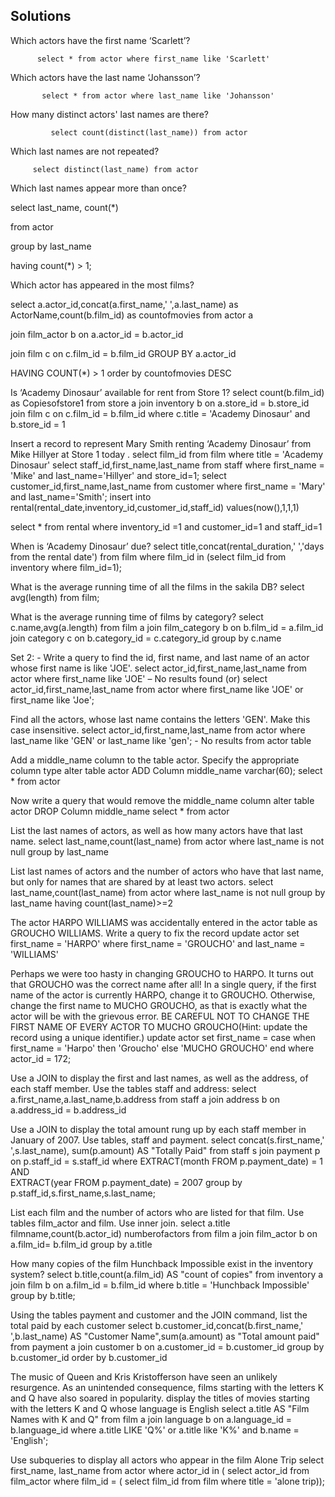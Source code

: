 ## Solutions

Which actors have the first name ‘Scarlett’?

          select * from actor where first_name like 'Scarlett'
 

Which actors have the last name ‘Johansson’? 

           select * from actor where last_name like 'Johansson'
 

How many distinct actors' last names are there? 

             select count(distinct(last_name)) from actor
    

Which last names are not repeated? 

         select distinct(last_name) from actor
    

Which last names appear more than once? 

   select last_name, count(*) 
   
   from actor
   
   group by last_name
   
   having count(*) > 1;
 

Which actor has appeared in the most films? 

  select a.actor_id,concat(a.first_name,' ',a.last_name) as ActorName,count(b.film_id) as countofmovies from actor a
  
  join film_actor b on a.actor_id = b.actor_id
  
  join film c on c.film_id = b.film_id  GROUP BY a.actor_id
  
  HAVING COUNT(*) > 1  order by countofmovies DESC

 


Is ‘Academy Dinosaur’ available for rent from Store 1? 
select count(b.film_id) as Copiesofstore1 from
store a 
join inventory b on a.store_id = b.store_id
join  film c on c.film_id = b.film_id
where c.title = 'Academy Dinosaur' and b.store_id = 1
 


Insert a record to represent Mary Smith renting ‘Academy Dinosaur’ from Mike Hillyer at Store 1 today . 
select film_id from film where title = 'Academy Dinosaur'
select staff_id,first_name,last_name from staff where first_name = 'Mike' and last_name='Hillyer' and store_id=1;
select customer_id,first_name,last_name from customer where first_name = 'Mary' and last_name='Smith';
insert into rental(rental_date,inventory_id,customer_id,staff_id) values(now(),1,1,1)

select * from rental where inventory_id =1 and customer_id=1 and staff_id=1
 


When is ‘Academy Dinosaur’ due?
select title,concat(rental_duration,' ','days from the rental date') 
from film 
where film_id in (select film_id from inventory where film_id=1);
 

What is the average running time of all the films in the sakila DB? 
select avg(length) from film;
 

What is the average running time of films by category? 
select c.name,avg(a.length)
from film a
join 
film_category b on b.film_id = a.film_id
join 
category c on b.category_id = c.category_id
group by c.name
 


Set 2: -
 Write a query to find the id, first name, and last name of an actor whose first name is like 'JOE'.
select  actor_id,first_name,last_name from actor
where  first_name like 'JOE' – No results found
(or)
select  actor_id,first_name,last_name from actor
where  first_name like 'JOE' or first_name like 'Joe';
 
 Find all the actors, whose last name contains the letters 'GEN'. Make this case insensitive. 
select actor_id,first_name,last_name from actor
where last_name like 'GEN' or last_name like 'gen';    - No results from actor table

Add a middle_name column to the table actor. Specify the appropriate column type 
alter table actor 
ADD Column middle_name varchar(60); 
select * from actor
 

Now write a query that would remove the middle_name column
alter table actor
DROP Column middle_name
select * from actor
 

 List the last names of actors, as well as how many actors have that last name. 
select last_name,count(last_name) 
from actor 
where last_name is not null
group by last_name
 

List last names of actors and the number of actors who have that last name, but only for names that are shared by at least two actors. 
select last_name,count(last_name)  from actor  where last_name is not null
group by last_name  having count(last_name)>=2
 

The actor HARPO WILLIAMS was accidentally entered in the actor table as GROUCHO WILLIAMS. Write a query to fix the record 
update actor
set first_name = 'HARPO'
where first_name = 'GROUCHO' and last_name = 'WILLIAMS'

Perhaps we were too hasty in changing GROUCHO to HARPO. It turns out that GROUCHO was the correct name after all! In a single query, if the first name of the actor is currently HARPO, change it to GROUCHO. Otherwise, change the first name to MUCHO GROUCHO, as that is exactly what the actor will be with the grievous error. BE CAREFUL NOT TO CHANGE THE FIRST NAME OF EVERY ACTOR TO MUCHO GROUCHO(Hint: update the record using a unique identifier.)
update actor
 set first_name = 
 case 
 when first_name = 'Harpo' 
 then 'Groucho'
 else 'MUCHO GROUCHO'
 end
 where actor_id = 172;


Use a JOIN to display the first and last names, as well as the address, of each staff member. Use the tables staff and address: 
select a.first_name,a.last_name,b.address
from staff a 
join address b on a.address_id = b.address_id
 


Use a JOIN to display the total amount rung up by each staff member in January of 2007. Use tables, staff and payment.
select concat(s.first_name,' ',s.last_name), sum(p.amount) AS "Totally Paid"
from  staff  s  join  payment  p  on p.staff_id = s.staff_id
where  EXTRACT(month FROM p.payment_date) = 1 AND  
EXTRACT(year FROM p.payment_date) = 2007
group by p.staff_id,s.first_name,s.last_name;

List each film and the number of actors who are listed for that film. Use tables film_actor and film. Use inner join.
select a.title filmname,count(b.actor_id) numberofactors 
from 
film a join film_actor b on a.film_id= b.film_id
group by a.title
 


 How many copies of the film Hunchback Impossible exist in the inventory system? 
select b.title,count(a.film_id) AS "count of copies"
from inventory a 
join
film b on a.film_id = b.film_id
where b.title = 'Hunchback Impossible'
group by b.title;
 

Using the tables payment and customer and the JOIN command, list the total paid by each customer 
select b.customer_id,concat(b.first_name,' ',b.last_name) AS "Customer Name",sum(a.amount) as "Total amount paid"
from payment a 
join customer b on a.customer_id = b.customer_id
group by b.customer_id 
order by b.customer_id
 

The music of Queen and Kris Kristofferson have seen an unlikely resurgence. As an unintended consequence, films starting with the letters K and Q have also soared in popularity. display the titles of movies starting with the letters K and Q whose language is English 
select a.title AS "Film Names with K and Q" from film a 
join language b on a.language_id = b.language_id
where a.title LIKE 'Q%' or a.title like 'K%' and b.name = 'English';
 


Use subqueries to display all actors who appear in the film Alone Trip
select first_name, last_name
from actor 
where  actor_id  in 
( select  actor_id  from film_actor
  where film_id = ( 
select film_id from film where title = 'alone trip));
 
